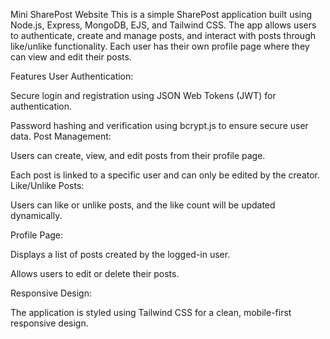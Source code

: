 Mini SharePost Website
This is a simple SharePost application built using Node.js, Express, MongoDB, EJS, and Tailwind CSS. The app allows users to authenticate, create and manage posts, and interact with posts through like/unlike functionality. Each user has their own profile page where they can view and edit their posts.



Features
User Authentication:

Secure login and registration using JSON Web Tokens (JWT) for authentication.

Password hashing and verification using bcrypt.js to ensure secure user data.
Post Management:

Users can create, view, and edit posts from their profile page.

Each post is linked to a specific user and can only be edited by the creator.
Like/Unlike Posts:

Users can like or unlike posts, and the like count will be updated dynamically.

Profile Page:

Displays a list of posts created by the logged-in user.

Allows users to edit or delete their posts.

Responsive Design:

The application is styled using Tailwind CSS for a clean, mobile-first responsive design.
